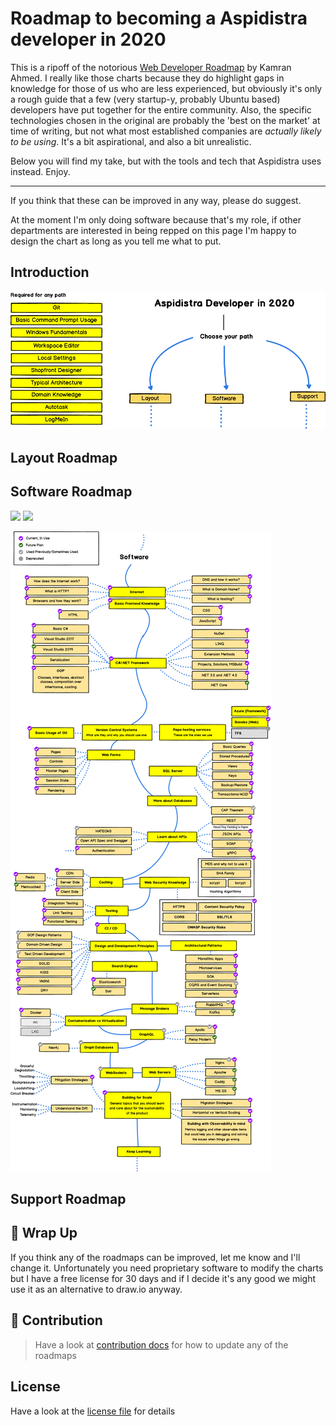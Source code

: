 
# Roadmap to becoming a Aspidistra developer in 2020

This is a ripoff of the notorious [Web Developer Roadmap](https://github.com/kamranahmedse/developer-roadmap) by Kamran Ahmed. I really like those charts because they do highlight gaps in knowledge for those of us who are less experienced, but obviously it's only a rough guide that a few (very startup-y, probably Ubuntu based) developers have put together for the entire community. Also, the specific technologies chosen in the original are probably  the 'best on the market' at time of writing, but not what most established companies are *actually likely to be using*. It's a bit aspirational, and also a bit unrealistic.

Below you will find my take, but with the tools and tech that Aspidistra uses instead. Enjoy.

***

If you think that these can be improved in any way, please do suggest. 

At the moment I'm only doing software because that's my role, if other departments are interested in being repped on this page I'm happy to design the chart as long as you tell me what to put.

## Introduction

![Aspidistra Developer Roadmap Introduction](./img/intro.png)

## Layout Roadmap

<!-- [![](https://img.shields.io/badge/-Download%20PDF%20-0a0a0a.svg?style=flat&colorA=0a0a0a)](https://gum.co/frontend-roadmap) [![](https://img.shields.io/badge/-Shareable%20Link%20-0a0a0a.svg?style=flat&colorA=0a0a0a)](https://roadmap.sh/frontend)

![Layout Roadmap](./img/frontend.png?year-2020-2) -->

## Software Roadmap 

[![](https://img.shields.io/badge/-Download%20PDF%20-0a0a0a.svg?style=flat&colorA=0a0a0a)](https://gum.co/backend-roadmap) [![](https://img.shields.io/badge/-Shareable%20Link%20-0a0a0a.svg?style=flat&colorA=0a0a0a)](https://roadmap.sh/backend)

![Software Roadmap](./img/backend.png?year-2020-2)

## Support Roadmap

<!-- [![](https://img.shields.io/badge/-Download%20PDF%20-0a0a0a.svg?style=flat&colorA=0a0a0a)](https://gum.co/devops-roadmap) [![](https://img.shields.io/badge/-Shareable%20Link%20-0a0a0a.svg?style=flat&colorA=0a0a0a)](https://roadmap.sh/devops)

![DevOps Roadmap](./img/devops.png) -->

## 🚦 Wrap Up

If you think any of the roadmaps can be improved, let me know and I'll change it. Unfortunately you need proprietary software to modify the charts but I have a free license for 30 days and if I decide it's any good we might use it as an alternative to draw.io anyway. 

## 🙌 Contribution

> Have a look at [contribution docs](./CONTRIBUTING.md) for how to update any of the roadmaps
 
## License

Have a look at the [license file](./LICENSE) for details
